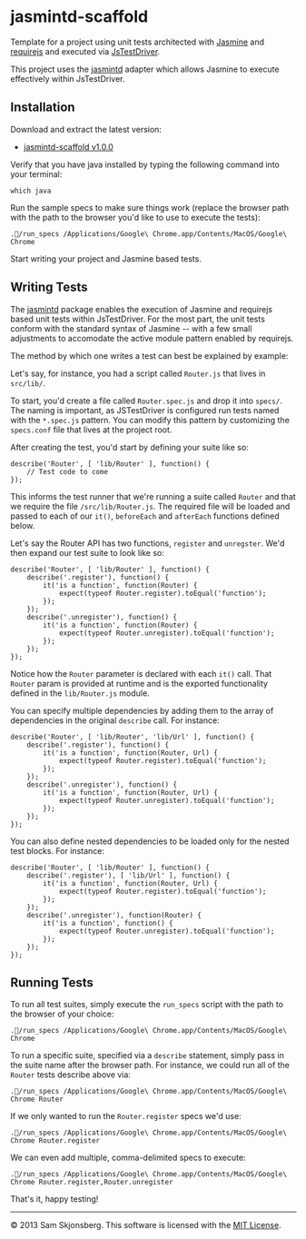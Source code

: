 # jasmintd-scaffold

Template for a project using unit tests architected with [Jasmine](http://pivotal.github.com/jasmine/) and [requirejs](http://requirejs.org/) and executed via [JsTestDriver](http://code.google.com/p/js-test-driver/).

This project uses the [jasmintd](http://github.com/codeviking/jasmintd) adapter which allows Jasmine to execute effectively within JsTestDriver.

## Installation	

Download and extract the latest version:

* [jasmintd-scaffold v1.0.0](https://github.com/codeviking/jasmintd-scaffold/archive/v1.0.0.tar.gz)

Verify that you have java installed by typing the following command into your terminal:

```
which java
```

Run the sample specs to make sure things work (replace the browser path with the path to the browser you'd like to use to execute the tests):

```
./run_specs /Applications/Google\ Chrome.app/Contents/MacOS/Google\ Chrome
```

Start writing your project and Jasmine based tests.


## <a name="writing"></a>Writing Tests

The [jasmintd](https://github.com/codeviking/jasmintd) package enables the execution of Jasmine and requirejs based unit tests within JsTestDriver. For the most part, the unit tests conform with the standard syntax of Jasmine -- with a few small adjustments to accomodate the active module pattern enabled by requirejs.

The method by which one writes a test can best be explained by example:

Let's say, for instance, you had a script called `Router.js` that lives in `src/lib/`.   

To start, you'd create a file called `Router.spec.js` and drop it into `specs/`.  The naming is important, as JSTestDriver is configured run tests named with the `*.spec.js` pattern.  You can modify this pattern by customizing the `specs.conf` file that lives at the project root.

After creating the test, you'd start by defining your suite like so:

```
describe('Router', [ 'lib/Router' ], function() {
	// Test code to come
});
```

This informs the test runner that we're running a suite called `Router` and that we require the file `/src/lib/Router.js`.   The required file will be loaded and passed to each of our `it()`, `beforeEach` and `afterEach` functions defined below.

Let's say the Router API has two functions, `register` and `unregster`.  We'd then expand our test suite to look like so:

```
describe('Router', [ 'lib/Router' ], function() {
	describe('.register'), function() {
		it('is a function', function(Router) {
			expect(typeof Router.register).toEqual('function');
		});
	});
	describe('.unregister'), function() {
		it('is a function', function(Router) {
			expect(typeof Router.unregister).toEqual('function');
		});
	});
});
```

Notice how the `Router` parameter is declared with each `it()` call.  That `Router` param is provided at runtime and is the exported functionality defined in the `lib/Router.js` module.

You can specify multiple dependencies by adding them to the array of dependencies in the original `describe` call.  For instance:

```
describe('Router', [ 'lib/Router', 'lib/Url' ], function() {
	describe('.register'), function() {
		it('is a function', function(Router, Url) {
			expect(typeof Router.register).toEqual('function');
		});
	});
	describe('.unregister'), function() {
		it('is a function', function(Router, Url) {
			expect(typeof Router.unregister).toEqual('function');
		});
	});
});
```

You can also define nested dependencies to be loaded only for the nested test blocks.  For instance:

```
describe('Router', [ 'lib/Router' ], function() {
	describe('.register'), [ 'lib/Url' ], function() {
		it('is a function', function(Router, Url) {
			expect(typeof Router.register).toEqual('function');
		});
	});
	describe('.unregister'), function(Router) {
		it('is a function', function() {
			expect(typeof Router.unregister).toEqual('function');
		});
	});
});
```

## Running Tests

To run all test suites, simply execute the `run_specs` script with the path to the browser of your choice:

```
./run_specs /Applications/Google\ Chrome.app/Contents/MacOS/Google\ Chrome
```

To run a specific suite, specified via a `describe` statement, simply pass in the suite name after the browser path.  For instance, we could run all of the `Router` tests describe above via:

```
./run_specs /Applications/Google\ Chrome.app/Contents/MacOS/Google\ Chrome Router
```

If we only wanted to run the `Router.register` specs we'd use:

```
./run_specs /Applications/Google\ Chrome.app/Contents/MacOS/Google\ Chrome Router.register
```

We can even add multiple, comma-delimited specs to execute:

```
./run_specs /Applications/Google\ Chrome.app/Contents/MacOS/Google\ Chrome Router.register,Router.unregister
```

That's it, happy testing!

---

&copy; 2013 Sam Skjonsberg.  This software is licensed with the [MIT License](LICENSE).

